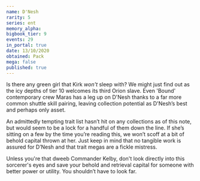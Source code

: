 ```yaml
---
name: D'Nesh
rarity: 5
series: ent
memory_alpha:
bigbook_tier: 9
events: 29
in_portal: true
date: 13/10/2020
obtained: Pack
mega: false
published: true
---
```


Is there any green girl that Kirk *won't* sleep with? We might just find out as the icy depths of tier 10 welcomes its third Orion slave. Even 'Bound' contemporary crew Maras has a leg up on D'Nesh thanks to a far more common shuttle skill pairing, leaving collection potential as D'Nesh’s best and perhaps only asset.

An admittedly tempting trait list hasn’t hit on any collections as of this note, but would seem to be a lock for a handful of them down the line. If she’s sitting on a few by the time you’re reading this, we won’t scoff at a bit of behold capital thrown at her. Just keep in mind that no tangible work is assured for D’Nesh and that trait megas are a fickle mistress.

Unless you're that dweeb Commander Kelby, don't look directly into this sorcerer's eyes and save your behold and retrieval capital for someone with better power or utility. You shouldn’t have to look far.
